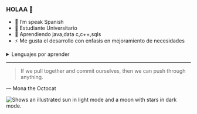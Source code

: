 ### HOLAA  👋


- 🔭 I’m speak Spanish
- 👯 Estudiante Universitario
- 🤔 Aprendiendo java,data c,c++,sqls
- ⚡ Me gusta el desarrollo con enfasis en mejoramiento de necesidades
<details>
<summary> Lenguajes por aprender </summary> 
 Acerca de lo que deseo

  
| # | Languages|
|-----:|-----------|
|     1| Java|
|     2| javascript |
|     3| c++|
|     4|       phyton|

  
  | # | Idiomas|
|-----:|-----------|
|     1| Ingles
|     2| frances|
  
</details>


---
> If we pull together and commit ourselves, then we can push through anything.

— Mona the Octocat

<picture>
  <source media="(prefers-color-scheme: dark)" srcset="https://user-images.githubusercontent.com/25423296/163456776-7f95b81a-f1ed-45f7-b7ab-8fa810d529fa.png">
  <source media="(prefers-color-scheme: light)" srcset="https://user-images.githubusercontent.com/25423296/163456779-a8556205-d0a5-45e2-ac17-42d089e3c3f8.png">
  <img alt="Shows an illustrated sun in light mode and a moon with stars in dark mode." src="https://user-images.githubusercontent.com/25423296/163456779-a8556205-d0a5-45e2-ac17-42d089e3c3f8.png">
</picture>



